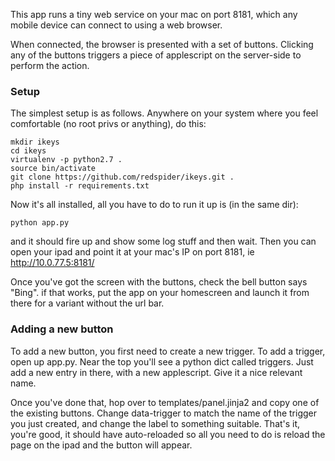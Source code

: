 This app runs a tiny web service on your mac on port 8181, which any mobile device can connect to using a web browser.

When connected, the browser is presented with a set of buttons. Clicking any of the buttons triggers a piece of
applescript on the server-side to perform the action.

### Setup

The simplest setup is as follows. Anywhere on your system where you feel comfortable (no root privs or anything), do
this:

```
mkdir ikeys
cd ikeys
virtualenv -p python2.7 .
source bin/activate
git clone https://github.com/redspider/ikeys.git .
php install -r requirements.txt
```

Now it's all installed, all you have to do to run it up is (in the same dir):

```
python app.py
```

and it should fire up and show some log stuff and then wait. Then you can open your ipad and point it at your mac's IP
on port 8181, ie http://10.0.77.5:8181/

Once you've got the screen with the buttons, check the bell button says "Bing". if that works, put the app on your
homescreen and launch it from there for a variant without the url bar.

### Adding a new button

To add a new button, you first need to create a new trigger. To add a trigger, open up app.py. Near the top you'll see
a python dict called triggers. Just add a new entry in there, with a new applescript. Give it a nice relevant name.

Once you've done that, hop over to templates/panel.jinja2 and copy one of the existing buttons. Change data-trigger to
match the name of the trigger you just created, and change the label to something suitable. That's it, you're good, it
should have auto-reloaded so all you need to do is reload the page on the ipad and the button will appear.